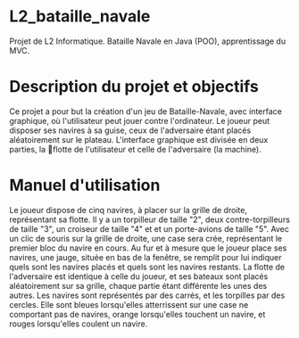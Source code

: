# L2_bataille_navale
Projet de L2 Informatique. Bataille Navale en Java (POO), apprentissage du MVC. 

# Description du projet et objectifs
Ce projet a pour but la création d'un jeu de Bataille-Navale, avec interface graphique, où l'utilisateur peut jouer contre l'ordinateur. 
Le joueur peut disposer ses navires à sa guise, ceux de l'adversaire étant placés aléatoirement sur le plateau. 
L'interface graphique est divisée en deux parties, la flotte de l'utilisateur et celle de l'adversaire (la machine).

# Manuel d'utilisation
Le joueur dispose de cinq navires, à placer sur la grille de droite, représentant sa flotte. Il y a
un torpilleur de taille "2", deux contre-torpilleurs de taille "3", un croiseur de taille "4" et et un
porte-avions de taille "5". Avec un clic de souris sur la grille de droite, une case sera crée, représentant
le premier bloc du navire en cours. Au fur et à mesure que le joueur place ses navires, une jauge,
située en bas de la fenêtre, se remplit pour lui indiquer quels sont les navires placés et quels sont les
navires restants.
La flotte de l'adversaire est identique à celle du joueur, et ses bateaux sont placés aléatoirement sur
sa grille, chaque partie étant différente les unes des autres. Les navires sont représentés par des carrés,
et les torpilles par des cercles. Elle sont bleues lorsqu'elles atterrissent sur une case ne comportant
pas de navires, orange lorsqu'elles touchent un navire, et rouges lorsqu'elles coulent un navire.
